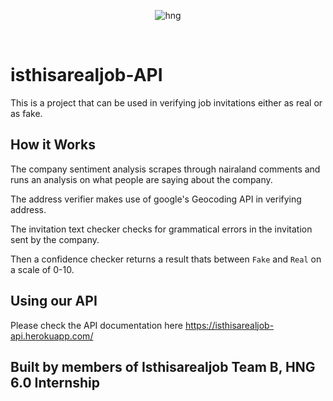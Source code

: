 <div align="center">

![hng](https://res.cloudinary.com/iambeejayayo/image/upload/v1554240066/brand-logo.png)

<br>

</div>

# isthisarealjob-API
 This is a project that can be used in verifying job invitations either as real or as fake. 
 
## How it Works
The company sentiment analysis scrapes through nairaland comments and runs an analysis on what people are saying about the company.

The address verifier makes use of google's Geocoding API in verifying address.

The invitation text checker checks for grammatical errors in the invitation sent by the company.

Then a confidence checker returns a result thats between `Fake` and `Real` on a scale of 0-10.

## Using our API
Please check the API documentation here https://isthisarealjob-api.herokuapp.com/

## Built by members of Isthisarealjob Team B, HNG 6.0 Internship
